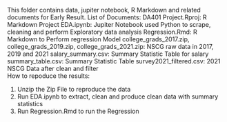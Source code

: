 This folder contains data, jupiter notebook, R Markdown and related documents for Early Result. 
List of Documents: 
  DA401 Project.Rproj: R Markdown Project 
  EDA.ipynb: Jupiter Notebook used Python to scrape, cleaning and perform Exploratory data analysis 
  Regression.Rmd: R Markdown to Perform regression Model 
  college_grads_2017.zip, college_grads_2019.zip, college_grads_2021.zip: NSCG raw data in 2017, 2019 and 2021 
  salary_summary.csv: Summary Statistic Table for salary 
  summary_table.csv: Summary Statistic Table 
  survey2021_filtered.csv: 2021 NSCG Data after clean and filter  
How to repoduce the results: 
  1. Unzip the Zip File to reproduce the data 
  2. Run EDA.ipynb to extract, clean and produce clean data with summary statistics
  3. Run Regression.Rmd to run the Regression 
